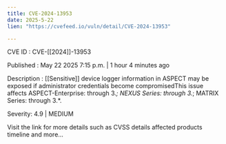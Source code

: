```yaml
---
title: CVE-2024-13953
date: 2025-5-22
lien: "https://cvefeed.io/vuln/detail/CVE-2024-13953"

---
```


CVE ID : CVE-[[2024]]-13953

Published :  May 22
2025
7:15 p.m. | 1 hour
4 minutes ago

Description : [[Sensitive]] device logger information in ASPECT may be exposed if administrator credentials become compromisedThis issue affects ASPECT-Enterprise: through 3.*; NEXUS Series: through 3.*; MATRIX Series: through 3.*.

Severity: 4.9 | MEDIUM

Visit the link for more details
such as CVSS details
affected products
timeline
and more...
